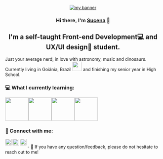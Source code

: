<p align="center">
  <a href="#" target="_blank" rel="noreferrer"><img src="https://raw.githubusercontent.com/sucena29/sucena29/main/assets/bannerwith-background.jpg" alt="my banner"></a>
</p>
<h3 align="center">
Hi there, I'm <a href="#" target="_blank" rel="noreferrer">Sucena</a> 👋
</h3>
<h2 align="center">
  I'm a self-taught Front-end Development💻 and UX/UI design🎨 student.
</h2> 

Just your average nerd, in love with astronomy, music and dinosaurs. Currently living in Goiânia, Brazil <img style="width: 30px;" src="https://raw.githubusercontent.com/sucena29/sucena29/main/assets/brazil.png"> and finishing my senior year in High School. 

### 💻 What I currently learning:

<img style="width: 75px;" src="https://media3.giphy.com/media/XAxylRMCdpbEWUAvr8/giphy.gif"><img style="width: 75px;" src="https://i.giphy.com/media/fsEaZldNC8A1PJ3mwp/giphy.webp"><img style="width: 75px;" src="https://media2.giphy.com/media/v1.Y2lkPTc5MGI3NjExMWI4NzJkZjY1NzAxNmZiNTI2MGQ5Zjg3MjIyZGUzOWZiYzQ0N2IxOSZjdD1z/ln7z2eWriiQAllfVcn/giphy.gif"><img style="width: 75px;" src="https://media1.giphy.com/media/kH1DBkPNyZPOk0BxrM/100.webp">

### 🤝 Connect with me:
<a href="https://twitter.com/codingwithlex" target="_blank"><img align="left" src="https://raw.githubusercontent.com/sucena29/sucena29/main/assets/twitter.png" alt="Sucena | Twitter" width="21px"/></a>
<a href="mailto:alex.everythingelse@gmail.com" target="_blank"><img align="left" src="https://raw.githubusercontent.com/sucena29/sucena29/main/assets/gmail.png" alt="Sucena | Gmail" width="21px"/></a>
<a href="#" target="_blank"><img align="left" src="https://raw.githubusercontent.com/sucena29/sucena29/main/assets/linkedin.png" alt="Sucena | LinkedIn" width="21px"/></a>

</br>
- 💬 If you have any question/feedback, please do not hesitate to reach out to me!
